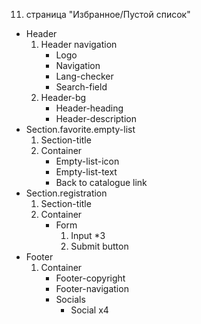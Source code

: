 11. страница "Избранное/Пустой список"
  * Header
    1. Header navigation
        * Logo 
        * Navigation
        * Lang-checker
        * Search-field
    2. Header-bg
        * Header-heading
        * Header-description
  * Section.favorite.empty-list
    1. Section-title
    2. Container
        * Empty-list-icon
        * Empty-list-text
        * Back to catalogue link
  * Section.registration
    1. Section-title
    2. Container
        * Form
            1. Input *3
            2. Submit button
  * Footer
    1. Container
        * Footer-copyright
        * Footer-navigation
        * Socials
            * Social x4

